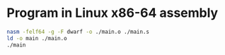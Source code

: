 # Program in Linux x86-64 assembly

```bash
nasm -felf64 -g -F dwarf -o ./main.o ./main.s
ld -o main ./main.o
./main
```

